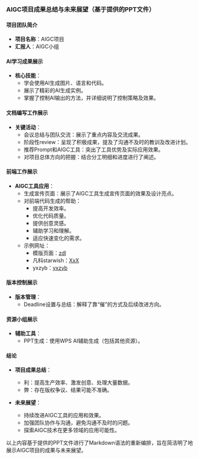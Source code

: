 ### AIGC项目成果总结与未来展望（基于提供的PPT文件）

#### 项目团队简介
- **项目名称**：AIGC项目
- **汇报人**：AIGC小组

#### AI学习成果展示
- **核心技能**：
  - 学会使用AI生成图片、语言和代码。
  - 展示了精彩的AI生成实例。
  - 掌握了控制AI输出的方法，并详细说明了控制策略及效果。

#### 文档编写工作展示
- **关键活动**：
  - 会议总结与团队交流：展示了重点内容及交流成果。
  - 阶段性review：呈现了积极成果，提及了沟通不及时的教训及改进计划。
  - 推荐Prompt和AIGC工具：突出了工具优势及实际应用效果。
  - 对项目总体方向的把握：结合分工明细和进度进行了阐述。

#### 前端工作展示
- **AIGC工具应用**：
  - 生成宣传页面：展示了AIGC工具生成宣传页面的效果及设计亮点。
  - 对前端代码生成的帮助：
    - 提高开发效率。
    - 优化代码质量。
    - 提供创意灵感。
    - 辅助学习和理解。
    - 适应快速变化的需求。
  - 示例网址：
    - 模版页面：[zdl](https://s.greenhandzdl.moe/template/pages)
    - 凡科starwish：[XxX](http://et30285413-1.jzfkw.net/)
    - yxzyb：[yxzyb](https://s.greenhandzdl.moe/yxzyb)

#### 版本控制展示
- **版本管理**：
  - Deadline设置与总结：解释了靠“催”的方式及后续改进方向。

#### 资源小组展示
- **辅助工具**：
  - PPT生成：使用WPS AI辅助生成（包括其他资源）。

#### 结论
- **项目成果总结**：
  - 利：提高生产效率、激发创意、处理大量数据。
  - 弊：存在版权争议、结果可能不准确。

- **未来展望**：
  - 持续改进AIGC工具的应用和效果。
  - 加强团队协作与沟通，避免沟通不及时的问题。
  - 探索AIGC技术在更多领域的应用可能性。

以上内容基于提供的PPT文件进行了Markdown语法的重新编排，旨在简洁明了地展示AIGC项目的成果与未来展望。
